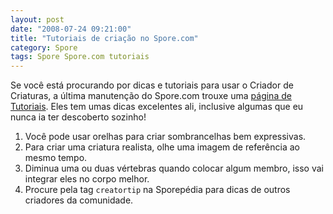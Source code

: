```yaml
---
layout: post
date: "2008-07-24 09:21:00"
title: "Tutoriais de criação no Spore.com"
category: Spore
tags: Spore Spore.com tutoriais
---
```


Se você está procurando por dicas e tutoriais para usar o Criador de Criaturas, a última manutenção do Spore.com trouxe uma [página de Tutoriais](http://www.spore.com/comm/tutorials). Eles tem umas dicas excelentes ali, inclusive algumas que eu nunca ia ter descoberto sozinho!

1. Você pode usar orelhas para criar sombrancelhas bem expressivas.
2. Para criar uma criatura realista, olhe uma imagem de referência ao mesmo tempo.
3. Diminua uma ou duas vértebras quando colocar algum membro, isso vai integrar eles no corpo melhor.
4. Procure pela tag `creatortip` na Sporepédia para dicas de outros criadores da comunidade.